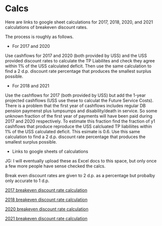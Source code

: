 # Calcs

Here are links to google sheet calculations for 2017, 2018, 2020, and 2021 calculations of breakeven discount rates. 

The process is roughly as follows. 

- For 2017 and 2020

Use cashflows for 2017 and 2020 (both provided by USS) and the USS provided discount rates to calculate the TP Liabilites and check they agree within 1% of the USS calculated deficit. Then use the same calculation to find a 2 d.p. discount rate percentage that produces the smallest surplus possible. 

- For 2018 and 2021

Use the cashflows for 2017 (both provided by USS) but add the 1-year projected cashflows (USS use these to calculat the Future Service Costs). There is a problem that the first year of cashflows includes regular DB pension paymenst plus lumpsumps and disability/death in service. So some unknown fraction of the first year of payments will have been paid during 2017 and 2020 respectively. To estimate this fraction find the fraction of y1 cashflows that produce reproduce the USS calcluated TP liabiliites within 1% of the USS calculated deficit. This esimate is 0.6. Use this same calculation to find a 2 d.p. discount rate percentage that produces the smallest surplus possible. 

- Links to google sheets of calculations 

JG: I will eventually upload these as Excel docs to this space, but only once a few more people have sense checked the calcs. 

Break even discount rates are given to 2 d.p. as a percentage but probalby only accurate to 1 d.p. 


[2017 breakeven discount rate calculation](https://docs.google.com/spreadsheets/d/1F1BMRor-MNPVJrTX5SvwxUEHSkik16YlLEQhj3FNGwM/edit?usp=sharing "2017")

[2018 breakeven discount rate calculation](https://docs.google.com/spreadsheets/d/1HO5uHGFvljiC0xaLOi0VlLLDguH2N9dxh4ay9H762yM/edit?usp=sharing "2018")

[2020 breakeven discount rate calculation](https://docs.google.com/spreadsheets/d/1fKTwYUSWamdtAaUD65phWHKObs0Y3LKz25dugHrc0uM/edit?usp=sharing "2020")

[2021 breakeven discount rate calculation](https://docs.google.com/spreadsheets/d/1hZUzScgtPOYlRoO7J7Yh8vpqjIsuqporQZomzBa3iRE/edit?usp=sharing "2021")

